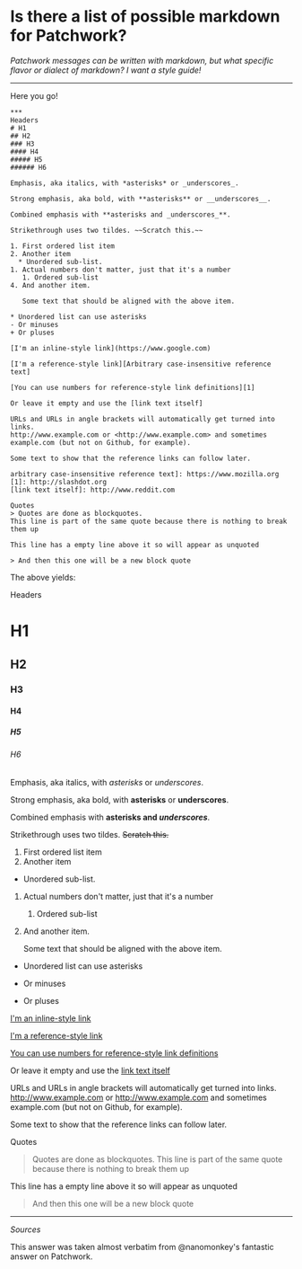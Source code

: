 # Is there a list of possible markdown for Patchwork?

*Patchwork messages can be written with markdown, but what specific flavor or dialect of markdown?  I want a style guide!*

---
Here you go!

	***
	Headers 
	# H1
	## H2
	### H3
	#### H4
	##### H5
	###### H6
	
	Emphasis, aka italics, with *asterisks* or _underscores_.

	Strong emphasis, aka bold, with **asterisks** or __underscores__.

	Combined emphasis with **asterisks and _underscores_**.

	Strikethrough uses two tildes. ~~Scratch this.~~

	1. First ordered list item
	2. Another item
	  * Unordered sub-list. 
	1. Actual numbers don't matter, just that it's a number
	   1. Ordered sub-list
	4. And another item.  

	   Some text that should be aligned with the above item.

	* Unordered list can use asterisks
	- Or minuses
	+ Or pluses

	[I'm an inline-style link](https://www.google.com)

	[I'm a reference-style link][Arbitrary case-insensitive reference text]

	[You can use numbers for reference-style link definitions][1]

	Or leave it empty and use the [link text itself]

	URLs and URLs in angle brackets will automatically get turned into links. 
	http://www.example.com or <http://www.example.com> and sometimes 
	example.com (but not on Github, for example).

	Some text to show that the reference links can follow later.

	arbitrary case-insensitive reference text]: https://www.mozilla.org
	[1]: http://slashdot.org
	[link text itself]: http://www.reddit.com
	
	Quotes
	> Quotes are done as blockquotes.
	This line is part of the same quote because there is nothing to break them up

	This line has a empty line above it so will appear as unquoted

	> And then this one will be a new block quote
	
The above yields:

Headers 
# H1
## H2
### H3
#### H4
##### H5
###### H6

Emphasis, aka italics, with *asterisks* or _underscores_.

Strong emphasis, aka bold, with **asterisks** or __underscores__.

Combined emphasis with **asterisks and _underscores_**.

Strikethrough uses two tildes. ~~Scratch this.~~

1. First ordered list item
2. Another item
  * Unordered sub-list. 
1. Actual numbers don't matter, just that it's a number
   1. Ordered sub-list
4. And another item.  

   Some text that should be aligned with the above item.

* Unordered list can use asterisks
- Or minuses
+ Or pluses

[I'm an inline-style link](https://www.google.com)

[I'm a reference-style link][Arbitrary case-insensitive reference text]

[You can use numbers for reference-style link definitions][1]

Or leave it empty and use the [link text itself]

URLs and URLs in angle brackets will automatically get turned into links. 
http://www.example.com or <http://www.example.com> and sometimes 
example.com (but not on Github, for example).

Some text to show that the reference links can follow later.

[arbitrary case-insensitive reference text]: https://www.mozilla.org
[1]: http://slashdot.org
[link text itself]: http://www.reddit.com

Quotes
> Quotes are done as blockquotes.
This line is part of the same quote because there is nothing to break them up

This line has a empty line above it so will appear as unquoted

> And then this one will be a new block quote


---
*Sources*

This answer was taken almost verbatim from @nanomonkey's fantastic answer on Patchwork.
